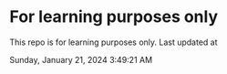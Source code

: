 # For learning purposes only
This repo is for learning purposes only.
Last updated at

Sunday, January 21, 2024 3:49:21 AM

